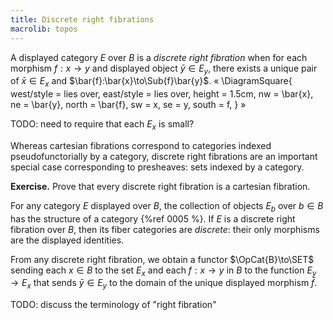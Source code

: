 ```yaml
---
title: Discrete right fibrations
macrolib: topos
---
```


A displayed category $E$ over $B$ is a *discrete right fibration* when for each
morphism $f:x\to y$ and displayed object $\bar{y}\in E_y$, there exists a unique pair
of $\bar{x}\in E_x$ and $\bar{f}:\bar{x}\to\Sub{f}\bar{y}$.
«
\DiagramSquare{
  west/style = lies over,
  east/style = lies over,
  height = 1.5cm,
  nw = \bar{x},
  ne = \bar{y},
  north = \bar{f},
  sw = x,
  se = y,
  south = f,
}
»

TODO: need to require that each $E_x$ is small?

Whereas cartesian fibrations correspond to categories indexed pseudofunctorially by a
category, discrete right fibrations are an important special case corresponding to
presheaves: sets indexed by a category.

**Exercise.** Prove that every discrete right fibration is a cartesian fibration.

For any category $E$ displayed over $B$, the collection of objects $E_b$ over $b\in
B$ has the structure of a category {%ref 0005 %}. If $E$ is a discrete right
fibration over $B$, then its fiber categories are *discrete*: their only morphisms
are the displayed identities.

From any discrete right fibration, we obtain a functor $\OpCat{B}\to\SET$ sending
each $x\in B$ to the set $E_x$ and each $f:x\to y$ in $B$ to the function $E_y\to
E_x$ that sends $\bar{y}\in E_y$ to the domain of the unique displayed morphism
$\bar{f}$.

TODO: discuss the terminology of "right fibration"
